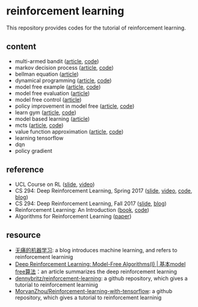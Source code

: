 # reinforcement learning

This repository provides codes for the tutorial of reinforcement learning.

## content

- multi-armed bandit ([article](https://zhuanlan.zhihu.com/p/31577741), [code](https://github.com/gaoxinge/reinforcement-learning/tree/master/multi-armed%20bandit))
- markov decision process ([article](https://zhuanlan.zhihu.com/p/31613480), [code](https://github.com/gaoxinge/reinforcement-learning/tree/master/markov%20decision%20process))
- bellman equation ([article](https://zhuanlan.zhihu.com/p/31650439))
- dynamical programming ([article](https://zhuanlan.zhihu.com/p/31804601), [code](https://github.com/gaoxinge/reinforcement-learning/tree/master/dynamical%20programming))
- model free example ([article](https://zhuanlan.zhihu.com/p/31860770), [code](https://github.com/gaoxinge/reinforcement-learning/tree/master/model%20free%20example))
- model free evaluation ([article](https://zhuanlan.zhihu.com/p/32102204))
- model free control ([article](https://zhuanlan.zhihu.com/p/32201807))
- policy improvement in model free ([article](https://zhuanlan.zhihu.com/p/32517235), [code](https://github.com/gaoxinge/reinforcement-learning/tree/master/policy%20improvement%20in%20model%20free))
- learn gym ([article](https://zhuanlan.zhihu.com/p/34517203), [code](https://github.com/gaoxinge/reinforcement-learning/tree/master/learn%20gym))
- model based learning ([article](https://zhuanlan.zhihu.com/p/35348443))
- mcts ([article](https://zhuanlan.zhihu.com/p/35359337), [code](https://github.com/gaoxinge/reinforcement-learning/tree/master/mcts))
- value function approximation ([article](https://zhuanlan.zhihu.com/p/35335243), [code](https://github.com/gaoxinge/reinforcement-learning/tree/master/value%20function%20approximation))
- learning tensorflow
- dqn
- policy gradient

## reference

- UCL Course on RL ([slide](http://www0.cs.ucl.ac.uk/staff/d.silver/web/Teaching.html), [video](https://www.bilibili.com/video/av8912293/))
- CS 294: Deep Reinforcement Learning, Spring 2017 ([slide](http://rll.berkeley.edu/deeprlcoursesp17/), [video](https://www.bilibili.com/video/av9802698/), [code](https://github.com/berkeleydeeprlcourse/homework), [blog](https://zhuanlan.zhihu.com/c_125238795))
- CS 294: Deep Reinforcement Learning, Fall 2017 ([slide](http://rll.berkeley.edu/deeprlcourse/), [blog](https://zhuanlan.zhihu.com/c_150977189))
- Reinforcement Learning: An Introduction ([book](http://incompleteideas.net/book/bookdraft2017nov5.pdf), [code](https://github.com/ShangtongZhang/reinforcement-learning-an-introduction))
- Algorithms for Reinforcement Learning ([paper](https://sites.ualberta.ca/~szepesva/papers/RLAlgsInMDPs.pdf))

## resource

- [无痛的机器学习](https://zhuanlan.zhihu.com/hsmyy): a blog introduces machine learning, and refers to reinforcement learninig
- [Deep Reinforcement Learning: Model-Free Algorithms(I) | 基本model free算法](https://zhuanlan.zhihu.com/p/27388383)：an article summarizes the deep reinforcement learning
- [dennybritz/reinforcement-learning](https://github.com/dennybritz/reinforcement-learning): a github repository, which gives a tutorial to reinforcement learninig
- [MorvanZhou/Reinforcement-learning-with-tensorflow](https://github.com/MorvanZhou/Reinforcement-learning-with-tensorflow): a github repository, which gives a tutorial to reinforcement learninig